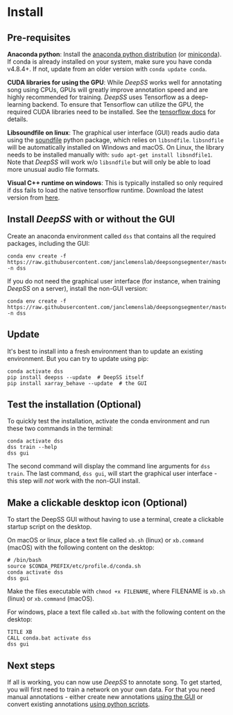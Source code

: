 # Install

## Pre-requisites


__Anaconda python__: Install the [anaconda python distribution](https://docs.anaconda.com/anaconda/install/) (or [miniconda](https://docs.conda.io/en/latest/miniconda.html)). If conda is already installed on your system, make sure you have conda v4.8.4+. If not, update from an older version with `conda update conda`.


<!-- ```shell
curl https://repo.continuum.io/miniconda/Miniconda3-latest-Linux-x86_64.sh -o miniconda.sh
sh miniconda.sh -b -p $HOME/miniconda
export PATH="$HOME/miniconda/bin:$PATH"
``` -->

__CUDA libraries for using the GPU__: While _DeepSS_ works well for annotating song using CPUs, GPUs will greatly improve annotation speed and are highly recommended for training. _DeepSS_ uses Tensorflow as a  deep-learning backend. To ensure that Tensorflow can utilize the GPU, the required CUDA libraries need to be installed. See the [tensorflow docs](https://www.tensorflow.org/install/gpu) for details.

__Libsoundfile on linux__: The graphical user interface (GUI) reads audio data using the [soundfile](http://pysoundfile.readthedocs.io/) python package, which relies on `libsndfile`. `libsndfile` will be automatically installed on Windows and macOS. On Linux, the library needs to be installed manually with: `sudo apt-get install libsndfile1`. Note that _DeepSS_ will work w/o `libsndfile` but will only be able to load more unusual audio file formats.

__Visual C++ runtime on windows__: This is typically installed so only required if dss fails to load the native tensorflow runtime. Download the latest version from [here](https://support.microsoft.com/en-us/help/2977003/the-latest-supported-visual-c-downloads).

## Install _DeepSS_ with or without the GUI
Create an anaconda environment called `dss` that contains all the required packages, including the GUI:
```shell
conda env create -f https://raw.githubusercontent.com/janclemenslab/deepsongsegmenter/master/env/deepss_gui.yml -n dss
```

If you do not need the graphical user interface (for instance, when training _DeepSS_ on a server), install the non-GUI version:
```shell
conda env create -f https://raw.githubusercontent.com/janclemenslab/deepsongsegmenter/master/env/deepss_plain.yml -n dss
```

## Update
It's best to install into a fresh environment than to update an existing environment. But you can try to update using pip:
```shell
conda activate dss
pip install deepss --update  # DeepSS itself
pip install xarray_behave --update  # the GUI
```

## Test the installation (Optional)
To quickly test the installation, activate the conda environment and run these two commands in the terminal:
```shell
conda activate dss
dss train --help
dss gui
```
The second command will display the command line arguments for `dss train`. The last command, `dss gui`, will start the graphical user interface - this step will *not* work with the non-GUI install.

## Make a clickable desktop icon (Optional)
To start the DeepSS GUI without having to use a terminal, create a clickable startup script on the desktop.

On macOS or linux, place a text file called `xb.sh` (linux) or `xb.command` (macOS) with the following content on the desktop:
```shell
# /bin/bash
source $CONDA_PREFIX/etc/profile.d/conda.sh
conda activate dss
dss gui
```
Make the files executable with `chmod +x FILENAME`, where FILENAME is `xb.sh` (linux) or `xb.command` (macOS).

For windows, place a text file called `xb.bat` with the following content on the desktop:
```shell
TITLE XB
CALL conda.bat activate dss
dss gui
```

## Next steps
If all is working, you can now use _DeepSS_ to annotate song. To get started, you will first need to train a network on your own data. For that you need manual annotations - either create new annotations [using the GUI](/tutorials_gui/tutorials_gui) or convert existing annotations [using python scripts](/tutorials/tutorials).
